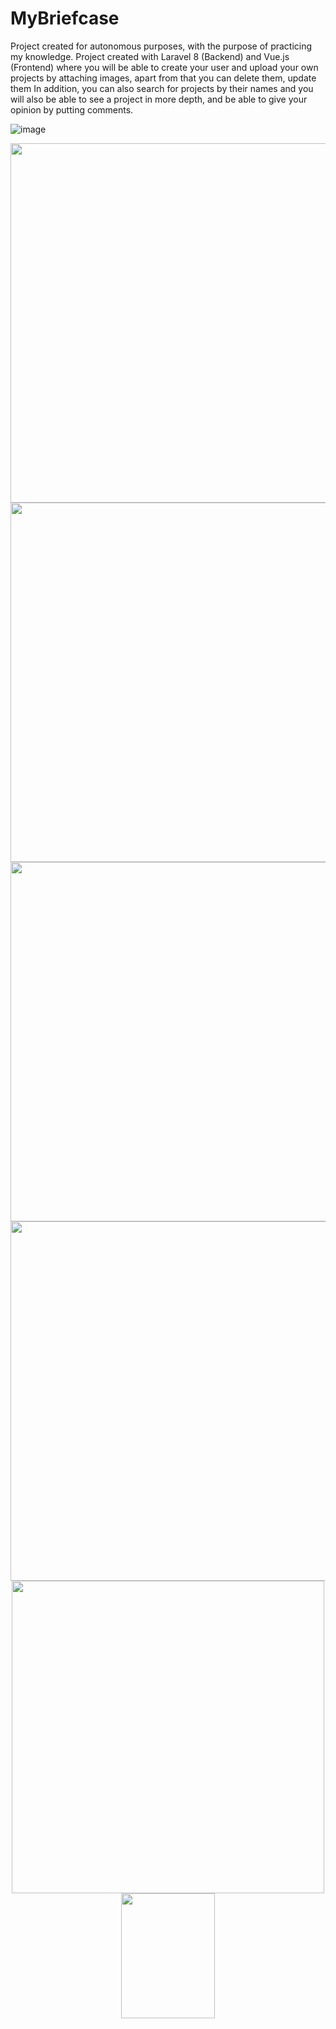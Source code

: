 # MyBriefcase
Project created for autonomous purposes, with the purpose of practicing my knowledge. Project created with Laravel 8 (Backend) and Vue.js (Frontend) where you will be able to create your user and upload your own projects by attaching images, apart from that you can delete them, update them In addition, you can also search for projects by their names and you will also be able to see a project in more depth, and be able to give your opinion by putting comments.

![image](https://user-images.githubusercontent.com/67987496/132436273-bca2231c-7c6d-47de-b2e9-a571e261bf81.png)

<p align="center">
<img align="center" src="https://user-images.githubusercontent.com/67987496/132436289-daa3ed4f-5c7e-472b-897a-f263ab5236cf.png" width="575">

<img align="center" src="https://user-images.githubusercontent.com/67987496/132436318-a2b01547-9741-49f2-aaca-503641f0febe.png" width="575">
  
<img align="center" src="hhttps://user-images.githubusercontent.com/67987496/132436387-67557ea4-3017-4411-b5f3-b8f8c02d50fa.png" width="575">
  
<img align="center" src="https://user-images.githubusercontent.com/67987496/132436413-93b946b2-dafb-468d-872e-2c6dfce0122d.png" width="575">
  
<img align="center" src="https://user-images.githubusercontent.com/67987496/132436431-979ba22d-4d38-454d-809c-c93a36819a92.png" width="500">
  
<img align="center" src="https://user-images.githubusercontent.com/67987496/132436462-61ef5f48-9d1b-44ba-a17b-aef30a2a26be.png" width="150" height="200">
  
</p>

